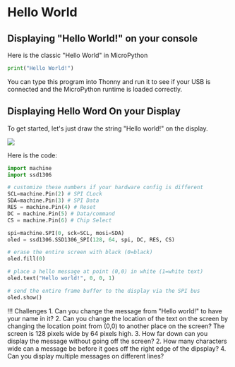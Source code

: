 # Hello World

## Displaying "Hello World!" on your console

Here is the classic "Hello World" in MicroPython

```py
print("Hello World!")
```

You can type this program into Thonny and run it to see if your USB is connected and the MicroPython runtime is loaded correctly.

## Displaying Hello Word On your Display

To get started, let's just draw the string "Hello world!" on the display.

![](./hello-world.jpg)

Here is the code:

```py
import machine
import ssd1306

# customize these numbers if your hardware config is different
SCL=machine.Pin(2) # SPI CLock
SDA=machine.Pin(3) # SPI Data
RES = machine.Pin(4) # Reset
DC = machine.Pin(5) # Data/command
CS = machine.Pin(6) # Chip Select

spi=machine.SPI(0, sck=SCL, mosi=SDA)
oled = ssd1306.SSD1306_SPI(128, 64, spi, DC, RES, CS)

# erase the entire screen with black (0=black)
oled.fill(0)

# place a hello message at point (0,0) in white (1=white text)
oled.text("Hello world!", 0, 0, 1)

# send the entire frame buffer to the display via the SPI bus
oled.show()
```

!!! Challenges
    1. Can you change the message from "Hello world!" to have your name in it?
    2. Can you change the location of the text on the screen by changing the location point from (0,0) to another place on the screen?  The screen is 128 pixels wide by 64 pixels high.
    3. How far down can you display the message without going off the screen?
    2. How many characters wide can a message be before it goes off the right edge of the dipsplay?
    4. Can you display multiple messages on different lines?